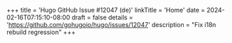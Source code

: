 +++
title = 'Hugo GitHub Issue #12047 (de)'
linkTitle = 'Home'
date = 2024-02-16T07:15:10-08:00
draft = false
details = 'https://github.com/gohugoio/hugo/issues/12047'
description = "Fix i18n rebuild regression"
+++

